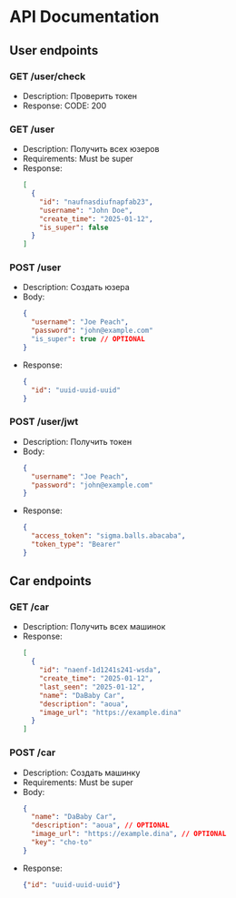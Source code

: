 # API Documentation

## User endpoints

### GET /user/check
- Description: Проверить токен
- Response: CODE: 200
  
### GET /user
- Description: Получить всех юзеров
- Requirements: Must be super
- Response:
  ```json
  [
    {
      "id": "naufnasdiufnapfab23",
      "username": "John Doe",
      "create_time": "2025-01-12",
      "is_super": false
    }
  ]
  ```

### POST /user
- Description: Создать юзера
- Body:
  ```json
  {
    "username": "Joe Peach",
    "password": "john@example.com"
    "is_super": true // OPTIONAL
  }
  ```
- Response:
  ```json
  {
    "id": "uuid-uuid-uuid"
  }
  ```

### POST /user/jwt
- Description: Получить токен
- Body:
  ```json
  {
    "username": "Joe Peach",
    "password": "john@example.com"
  }
  ```
- Response:
  ```json
  {
    "access_token": "sigma.balls.abacaba",
    "token_type": "Bearer"
  }
  ```

## Car endpoints

### GET /car
- Description: Получить всех машинок
- Response:
  ```json
  [
    {
      "id": "naenf-1d1241s241-wsda",
      "create_time": "2025-01-12",
      "last_seen": "2025-01-12",
      "name": "DaBaby Car",
      "description": "aoua",
      "image_url": "https://example.dina"
    }
  ]
  ```

### POST /car
- Description: Создать машинку
- Requirements: Must be super
- Body:
  ```json
  {
    "name": "DaBaby Car",
    "description": "aoua", // OPTIONAL
    "image_url": "https://example.dina", // OPTIONAL
    "key": "cho-to"
  }
  ```
- Response:
  ```json
  {"id": "uuid-uuid-uuid"}
  ```
